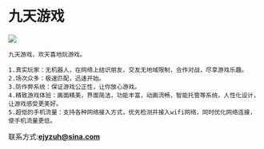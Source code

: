 # 九天游戏

![](3.jpg)


```
九天游戏，欢天喜地玩游戏。

1.真实玩家：无机器人，在网络上结识朋友，交友无地域限制，合作对战，尽享游戏乐趣。
2.场次众多：极速匹配，迅速开始。
3.防作弊系统：保证游戏公正性，让你放心游戏。
4.精致游戏体验：画面精美，界面简洁，功能丰富，动画流畅，智能托管等系统，人性化设计，让游戏感受更美好。
5.超低的手机流量：支持各种网络接入方式，优先检测并接入wifi网络，同时优化网络连接，使手机流量更低。

```
 
联系方式:**ejyzuh@sina.com**
